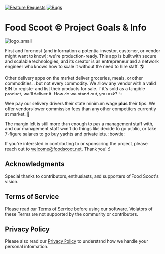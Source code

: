 [![Feature Requests](https://img.shields.io/github/issues/butlergroup/Food-Scoot/feature-request.svg)](https://github.com/butlergroup/Food-Scoot/issues?q=is%3Aopen+is%3Aissue+label%3Aenhancement)
[![Bugs](https://img.shields.io/github/issues/butlergroup/Food-Scoot/bug.svg)](https://github.com/butlergroup/Food-Scoot/issues?utf8=✓&q=is%3Aissue+is%3Aopen+label%3Abug)

# Food Scoot :copyright: Project Goals & Info

![logo_small](https://github.com/user-attachments/assets/0e7c0931-9a79-44ca-b73d-9a384ba8980d)

First and foremost (and information a potential investor, customer, or vendor might want to know): we're production-ready. This app is built with secure and scalable technologies, and its creator is an entrepreneur and a network engineer who knows how to scale it without the need to hire staff. :earth_americas:

Other delivery apps on the market deliver groceries, meals, or other commodities... but not every commodity. We allow any vendor with a valid EIN to register and list their products for sale. If it's sold as a tangible product, we'll deliver it. How do we stand out, you ask? :sparkles:

Wee pay our delivery drivers their state minimum wage **plus** their tips. We offer vendors lower commission fees than any other competitors currently at market. :tada:

The margin left is still more than enough to pay a management staff with, and our management staff won't do things like decide to go public, or take 7-figure salaries to go buy yachts and private jets. :bowtie:

If you're interested in contributing to or sponsoring the project, please reach out to welcome@foodscoot.net. Thank you! :)

## Acknowledgments

Special thanks to contributors, enthusiasts, and supporters of Food Scoot's vision.

## Terms of Service

Please read our [Terms of Service](https://github.com/butlergroup/Food-Scoot/blob/main/terms-of-service.md) before using our software. Violators of these Terms are not supported by the community or contributors.

## Privacy Policy

Please also read our [Privacy Policy](https://github.com/butlergroup/Food-Scoot/blob/main/privacy-policy.md) to understand how we handle your personal information. 
